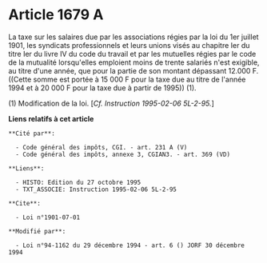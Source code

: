# Article 1679 A

La taxe sur les salaires due par les associations régies par la loi du 1er juillet 1901, les syndicats professionnels et
leurs unions visés au chapitre Ier du titre Ier du livre IV du code du travail et par les mutuelles régies par le code de la
mutualité lorsqu'elles emploient moins de trente salariés n'est exigible, au titre d'une année, que pour la partie de son
montant dépassant 12.000 F. ((Cette somme est portée à 15 000 F pour la taxe due au titre de l'année 1994 et à 20 000 F pour
la taxe due à partir de 1995)) (1).

(1) Modification de la loi. [*Cf. Instruction 1995-02-06 5L-2-95.*]

**Liens relatifs à cet article**

	**Cité par**:

	  - Code général des impôts, CGI. - art. 231 A (V)
	  - Code général des impôts, annexe 3, CGIAN3. - art. 369 (VD)

	**Liens**:

	  - HISTO: Edition du 27 octobre 1995
	  - TXT_ASSOCIE: Instruction 1995-02-06 5L-2-95

	**Cite**:

	  - Loi n°1901-07-01

	**Modifié par**:

	  - Loi n°94-1162 du 29 décembre 1994 - art. 6 () JORF 30 décembre 1994
